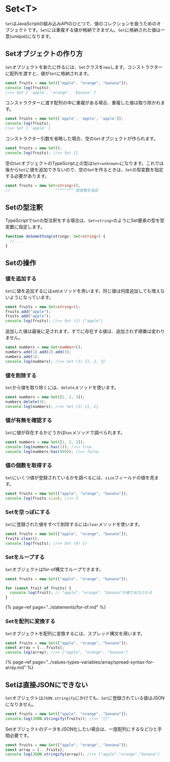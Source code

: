 # Set&lt;T&gt;

`Set`はJavaScriptの組み込みAPIのひとつで、値のコレクションを扱うためのオブジェクトです。`Set`には重複する値が格納できません。`Set`に格納された値は一意\(unique\)になります。

## Setオブジェクトの作り方

`Set`オブジェクトを新たに作るには、`Set`クラスを`new`します。コンストラクターに配列を渡すと、値が`Set`に格納されます。

```typescript
const fruits = new Set(["apple", "orange", "banana"]);
console.log(fruits);
//=> Set { 'apple', 'orange', 'banana' }
```

コンストラクターに渡す配列の中に重複がある場合、重複した値は取り除かれます。

```typescript
const fruits = new Set(['apple', 'apple', 'apple']);
console.log(fruits);
//=> Set { 'apple' }
```

コンストラクター引数を省略した場合、空の`Set`オブジェクトが作られます。

```typescript
const fruits = new Set();
console.log(fruits); //=> Set {}
```

空の`Set`オブジェクトのTypeScript上の型は`Set<unknown>`になります。これでは後から`Set`に値を追加できないので、空の`Set`を作るときは、`Set`の型変数を指定する必要があります。

```typescript
const fruits = new Set<string>();
//                    ^^^^^^^^ 型変数を指定
```

## Setの型注釈

TypeScriptで`Set`の型注釈をする場合は、`Set<string>`のようにSet要素の型を型変数に指定します。

```typescript
function doSomething(strings: Set<string>) {
  // ...
}
```

## Setの操作

### 値を追加する

`Set`に値を追加するには`add`メソッドを用います。同じ値は何度追加しても増えないようになっています。

```typescript
const fruits = new Set<string>();
fruits.add("apple");
fruits.add("apple");
console.log(fruits); //=> Set (1) {"apple"}
```

追加した値は最後に足されます。すでに存在する値は、追加されず順番は変わりません。

```typescript
const numbers = new Set<number>();
numbers.add(1).add(2).add(3);
numbers.add(1);
console.log(numbers); //=> Set (3) {1, 2, 3}
```

### 値を削除する

`Set`から値を取り除くには、`delete`メソッドを使います。

```typescript
const numbers = new Set([1, 2, 3]);
numbers.delete(3);
console.log(numbers); //=> Set (2) {1, 2}
```

### 値が有無を確認する

`Set`に値が存在するかどうかは`has`メソッドで調べられます。

```typescript
const numbers = new Set([1, 2, 3]);
console.log(numbers.has(1)); //=> true
console.log(numbers.has(999)); //=> false
```

### 値の個数を取得する

`Set`にいくつ値が登録されているかを調べるには、`size`フィールドの値を見ます。

```typescript
const fruits = new Set(["apple", "orange", "banana"]);
console.log(fruits.size); //=> 3
```

### Setを空っぽにする

`Set`に登録された値をすべて削除するには`clear`メソッドを使います。

```typescript
const fruits = new Set(["apple", "orange", "banana"]);
fruits.clear();
console.log(fruits); //=> Set (0) {}
```

### Setをループする

`Set`オブジェクトはfor-of構文でループできます。

```typescript
const fruits = new Set(["apple", "orange", "banana"]);

for (const fruit of fruits) {
  console.log(fruit); // "apple"、"orange"、"banana"の順で出力される
}
```

{% page-ref page="../statements/for-of.md" %}

### Setを配列に変換する

`Set`オブジェクトを配列に変換するには、スプレッド構文を用います。

```typescript
const fruits = new Set(["apple", "orange", "banana"]);
const array = [...fruits];
console.log(array); //=> ["apple", "orange", "banana"]
```

{% page-ref page="../values-types-variables/array/spread-syntax-for-array.md" %}

## Setは直接JSONにできない

`Set`オブジェクトは`JSON.stringify`にかけても、`Set`に登録されている値はJSONになりません。

```typescript
const fruits = new Set(["apple", "orange", "banana"]);
console.log(JSON.stringify(fruits)); //=> "{}"
```

SetオブジェクトのデータをJSON化したい場合は、一度配列にするなどひと手間必要です。

```typescript
const fruits = new Set(["apple", "orange", "banana"]);
const array = [...fruits];
console.log(JSON.stringify(array)); //=> ["apple","orange","banana"]
```


